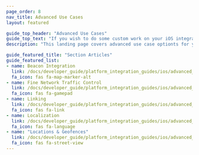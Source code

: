 ```yaml
---
page_order: 8
nav_title: Advanced Use Cases
layout: featured

guide_top_header: "Advanced Use Cases"
guide_top_text: "If you wish to do some custom work on your iOS integration, look no further!"
description: "This landing page covers advanced use case optionts for your iOS integration."

guide_featured_title: "Section Articles"
guide_featured_list:
- name: Beacon Integration
  link: /docs/developer_guide/platform_integration_guides/ios/advanced_use_cases/beacon_integration/
  fa_icon: fas fa-map-marker-alt
- name: Fine Network Traffic Control
  link: /docs/developer_guide/platform_integration_guides/ios/advanced_use_cases/fine_network_traffic_control/
  fa_icon: fas fa-gamepad
- name: Linking
  link: /docs/developer_guide/platform_integration_guides/ios/advanced_use_cases/linking/
  fa_icon: fas fa-link
- name: Localization
  link: /docs/developer_guide/platform_integration_guides/ios/advanced_use_cases/localization/
  fa_icon: fas fa-language
- name: "Locations & Geofences"
  link: /docs/developer_guide/platform_integration_guides/ios/advanced_use_cases/locations_and_geofences/
  fa_icon: fas fa-street-view
---
```

<br>
